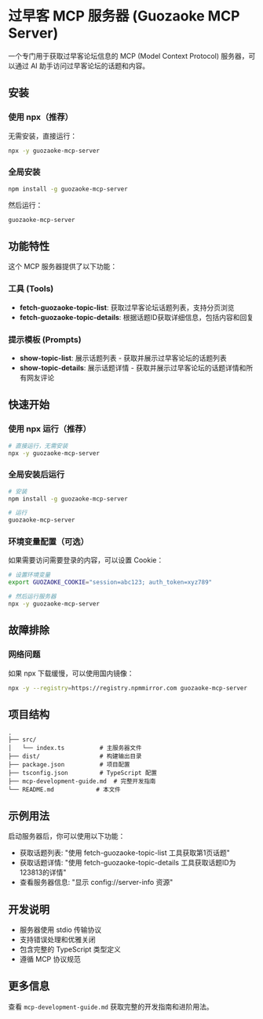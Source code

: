 # 过早客 MCP 服务器 (Guozaoke MCP Server)

一个专门用于获取过早客论坛信息的 MCP (Model Context Protocol) 服务器，可以通过 AI 助手访问过早客论坛的话题和内容。

## 安装

### 使用 npx（推荐）
无需安装，直接运行：
```bash
npx -y guozaoke-mcp-server
```

### 全局安装
```bash
npm install -g guozaoke-mcp-server
```

然后运行：
```bash
guozaoke-mcp-server
```

## 功能特性

这个 MCP 服务器提供了以下功能：

### 工具 (Tools)
- **fetch-guozaoke-topic-list**: 获取过早客论坛话题列表，支持分页浏览
- **fetch-guozaoke-topic-details**: 根据话题ID获取详细信息，包括内容和回复


### 提示模板 (Prompts)
- **show-topic-list**: 展示话题列表 - 获取并展示过早客论坛的话题列表
- **show-topic-details**: 展示话题详情 - 获取并展示过早客论坛的话题详情和所有网友评论

## 快速开始

### 使用 npx 运行（推荐）
```bash
# 直接运行，无需安装
npx -y guozaoke-mcp-server
```

### 全局安装后运行
```bash
# 安装
npm install -g guozaoke-mcp-server

# 运行
guozaoke-mcp-server
```

### 环境变量配置（可选）
如果需要访问需要登录的内容，可以设置 Cookie：

```bash
# 设置环境变量
export GUOZAOKE_COOKIE="session=abc123; auth_token=xyz789"

# 然后运行服务器
npx -y guozaoke-mcp-server
```


## 故障排除

### 网络问题
如果 npx 下载缓慢，可以使用国内镜像：
```bash
npx -y --registry=https://registry.npmmirror.com guozaoke-mcp-server
```

## 项目结构

```
.
├── src/
│   └── index.ts          # 主服务器文件
├── dist/                 # 构建输出目录
├── package.json          # 项目配置
├── tsconfig.json         # TypeScript 配置
├── mcp-development-guide.md  # 完整开发指南
└── README.md            # 本文件
```

## 示例用法

启动服务器后，你可以使用以下功能：

- 获取话题列表: "使用 fetch-guozaoke-topic-list 工具获取第1页话题"
- 获取话题详情: "使用 fetch-guozaoke-topic-details 工具获取话题ID为123813的详情"
- 查看服务器信息: "显示 config://server-info 资源"

## 开发说明

- 服务器使用 stdio 传输协议
- 支持错误处理和优雅关闭
- 包含完整的 TypeScript 类型定义
- 遵循 MCP 协议规范

## 更多信息

查看 `mcp-development-guide.md` 获取完整的开发指南和进阶用法。
